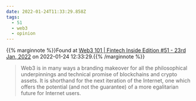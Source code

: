 ```yaml
---
date: 2022-01-24T11:33:29.858Z
tags:
  - 51
  - web3
  - opinion
---
```

{{% marginnote %}}Found at [Web3 101 | Fintech Inside Edition #51 - 23rd Jan, 2022](https://fintechinside.substack.com/p/fiftyone) on 2022-01-24 12:33:29.{{% /marginnote %}}

> Web3 is in many ways a branding makeover for all the philosophical underpinnings and technical promise of blockchains and crypto assets. It is shorthand for the next iteration of the Internet, one which offers the potential (and not the guarantee) of a more egalitarian future for Internet users.

